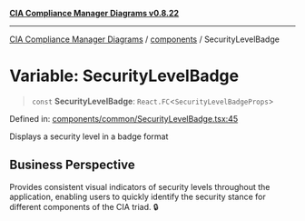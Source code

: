 [**CIA Compliance Manager Diagrams v0.8.22**](../../README.md)

***

[CIA Compliance Manager Diagrams](../../modules.md) / [components](../README.md) / SecurityLevelBadge

# Variable: SecurityLevelBadge

> `const` **SecurityLevelBadge**: `React.FC`\<`SecurityLevelBadgeProps`\>

Defined in: [components/common/SecurityLevelBadge.tsx:45](https://github.com/Hack23/cia-compliance-manager/blob/5eebba14bef5523072dd8c486c1cd0c7c18766fc/src/components/common/SecurityLevelBadge.tsx#L45)

Displays a security level in a badge format

## Business Perspective

Provides consistent visual indicators of security levels throughout
the application, enabling users to quickly identify the security
stance for different components of the CIA triad. 🔒
